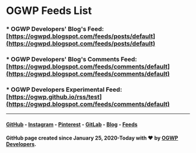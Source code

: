 # OGWP Feeds List
### * OGWP Developers' Blog's Feed: [https://ogwpd.blogspot.com/feeds/posts/default](https://ogwpd.blogspot.com/feeds/posts/default)
### * OGWP Developers' Blog's Comments Feed: [https://ogwpd.blogspot.com/feeds/comments/default](https://ogwpd.blogspot.com/feeds/comments/default)
### * OGWP Developers Experimental Feed: [https://ogwp.github.io/rss/test](https://ogwpd.blogspot.com/feeds/comments/default)

_____________________
#### [GitHub](https://github.com/ogwpd) - [Instagram](https://instagram.com/ogwpd) - [Pinterest](https://www.pinterest.com/ogwpteam) - [GitLab](https://gitlab.com/ogwpd) - [Blog](https://ogwpd.blogspot.com) - [Feeds](https://ogwpd.github.io/feeds)
#### GitHub page created since January 25, 2020-Today with ❤️ by [OGWP Developers](https://ogwpd.github.io).
